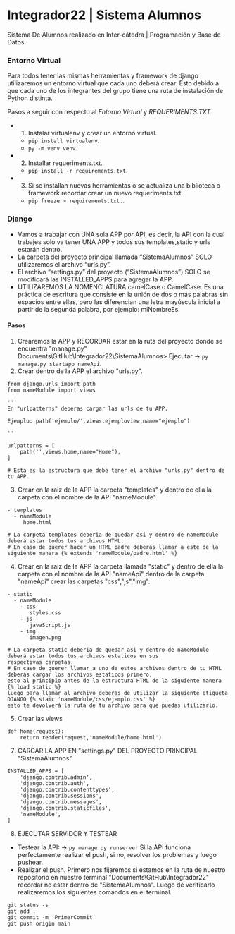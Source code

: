 # Integrador22 | Sistema Alumnos
Sistema De Alumnos realizado en Inter-cátedra | Programación y Base de Datos

### Entorno Virtual

Para todos tener las mismas herramientas y framework de django utilizaremos un entorno virtual que cada uno deberá crear. Esto debido a que cada uno de los integrantes del grupo tiene una ruta de instalación de Python distinta.

Pasos a seguir con respecto al *Entorno Virtual* y *REQUERIMENTS.TXT*
* 1) Instalar virtualenv y crear un entorno virtual.
  -  `pip install virtualenv`.
  -  `py -m venv venv`.
* 2) Installar requeriments.txt. 
  -  `pip install -r requirements.txt`.
* 3) Si se installan nuevas herramientas o se actualiza una biblioteca o framework recordar crear un nuevo requeriments.txt.
  -  `pip freeze > requirements.txt.`.

### Django

* Vamos a trabajar con UNA sola APP por API, es decir, la API con la cual trabajes solo va tener UNA APP y todos sus templates,static y urls estarán dentro.
* La carpeta del proyecto principal llamada “SistemaAlumnos” SOLO utilizaremos el archivo “urls.py”.
* El archivo “settings.py” del proyecto (“SistemaAlumnos”) SOLO se modificará las INSTALLED_APPS para agregar la APP.
* UTILIZAREMOS LA NOMENCLATURA camelCase o CamelCase.
Es una práctica de escritura que consiste en la unión de dos o más palabras sin espacios entre ellas, pero las diferencian una letra mayúscula inicial a partir de la segunda palabra, por ejemplo: miNombreEs.

#### Pasos
1) Crearemos la APP y RECORDAR estar en la ruta del proyecto donde se encuentra "manage.py" Documents\GitHub\Integrador22\SistemaAlumnos>
 Ejecutar -> `py manage.py startapp nameApi`.
2) Crear dentro de la APP el archivo "urls.py".

```
from django.urls import path
from nameModule import views

'''
En "urlpatterns" deberas cargar las urls de tu APP.

Ejemplo: path('ejemplo/',views.ejemploview,name="ejemplo")

'''

urlpatterns = [
    path('',views.home,name="Home"),
]

# Esta es la estructura que debe tener el archivo "urls.py" dentro de tu APP.
```

3) Crear en la raiz de la APP la carpeta "templates" y dentro de ella la carpeta con el nombre de la API "nameModule".
```
- templates
  - nameModule
     home.html
             
# La carpeta templates deberia de quedar asi y dentro de nameModule deberá estar todos tus archivos HTML.
# En caso de querer hacer un HTML padre deberás llamar a este de la siguiente manera {% extends 'nameModule/padre.html' %}
```

4) Crear en la raiz de la APP la carpeta llamada "static" y dentro de ella la carpeta con el nombre de la API "nameApi" dentro de la carpeta "nameApi" crear las carpetas "css","js","img".
```
- static
  - nameModule
    - css
       styles.css
    - js
       javaScript.js
    - img
       imagen.png
       
# La carpeta static deberia de quedar asi y dentro de nameModule deberá estar todos tus archivos estaticos en sus 
respectivas carpetas.
# En caso de querer llamar a uno de estos archivos dentro de tu HTML deberás cargar los archivos estaticos primero,
esto al principio antes de la estructura HTML de la siguiente manera {% load static %} 
luego para llamar al archivo deberas de utilizar la siguiente etiqueta DJANGO {% staic 'nameModule/css/ejemplo.css' %} 
esto te devolverá la ruta de tu archivo para que puedas utilizarlo.
```

5) Crear las views 
```
def home(request):
    return render(request,'nameModule/home.html')
```

7. CARGAR LA APP EN "settings.py" DEL PROYECTO PRINCIPAL "SistemaAlumnos".
```
INSTALLED_APPS = [
    'django.contrib.admin',
    'django.contrib.auth',
    'django.contrib.contenttypes',
    'django.contrib.sessions',
    'django.contrib.messages',
    'django.contrib.staticfiles',
    'nameModule',
]
```

8) EJECUTAR SERVIDOR Y TESTEAR

* Testear la API:
   -> `py manage.py runserver`
   Si la API funciona perfectamente realizar el push, si no, resolver los problemas y luego pushear.
* Realizar el push.
   Primero nos fijaremos si estamos en la ruta de nuestro repositorio en nuestro terminal "Documents\GitHub\Integrador22\" recordar no estar dentro de "SistemaAlumnos". Luego de verificarlo realizaremos los siguientes comandos en el terminal.
```
git status -s 
git add .
git commit -m 'PrimerCommit'
git push origin main
```
